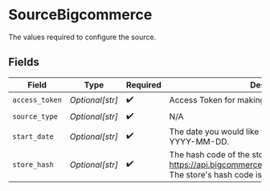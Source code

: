 # SourceBigcommerce

The values required to configure the source.


## Fields

| Field                                                                                                                   | Type                                                                                                                    | Required                                                                                                                | Description                                                                                                             | Example                                                                                                                 |
| ----------------------------------------------------------------------------------------------------------------------- | ----------------------------------------------------------------------------------------------------------------------- | ----------------------------------------------------------------------------------------------------------------------- | ----------------------------------------------------------------------------------------------------------------------- | ----------------------------------------------------------------------------------------------------------------------- |
| `access_token`                                                                                                          | *Optional[str]*                                                                                                         | :heavy_check_mark:                                                                                                      | Access Token for making authenticated requests.                                                                         |                                                                                                                         |
| `source_type`                                                                                                           | *Optional[str]*                                                                                                         | :heavy_check_mark:                                                                                                      | N/A                                                                                                                     |                                                                                                                         |
| `start_date`                                                                                                            | *Optional[str]*                                                                                                         | :heavy_check_mark:                                                                                                      | The date you would like to replicate data. Format: YYYY-MM-DD.                                                          | 2021-01-01                                                                                                              |
| `store_hash`                                                                                                            | *Optional[str]*                                                                                                         | :heavy_check_mark:                                                                                                      | The hash code of the store. For https://api.bigcommerce.com/stores/HASH_CODE/v3/, The store's hash code is 'HASH_CODE'. |                                                                                                                         |